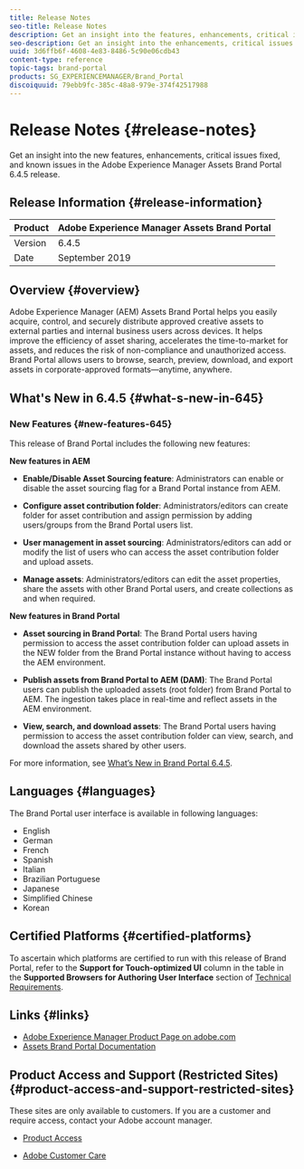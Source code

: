 ```yaml
---
title: Release Notes
seo-title: Release Notes
description: Get an insight into the features, enhancements, critical issues fixed, and known issues in the Adobe Experience Manager Assets Brand Portal 6.4.5release.
seo-description: Get an insight into the enhancements, critical issues fixed, and known issues in the Adobe Experience Manager Assets Brand Portal 6.4.5 release.
uuid: 3d6ffb6f-4608-4e83-8486-5c90e06cdb43
content-type: reference
topic-tags: brand-portal
products: SG_EXPERIENCEMANAGER/Brand_Portal
discoiquuid: 79ebb9fc-385c-48a8-979e-374f42517988
---
```


# Release Notes {#release-notes}

Get an insight into the new features, enhancements, critical issues fixed, and known issues in the Adobe Experience Manager Assets Brand Portal 6.4.5 release.

## Release Information {#release-information}

| Product |Adobe Experience Manager Assets Brand Portal |
|---|---|
| Version | 6.4.5|
| Date | September 2019 |

## Overview {#overview}

Adobe Experience Manager (AEM) Assets Brand Portal helps you easily acquire, control, and securely distribute approved creative assets to external parties and internal business users across devices. It helps improve the efficiency of asset sharing, accelerates the time-to-market for assets, and reduces the risk of non-compliance and unauthorized access. Brand Portal allows users to browse, search, preview, download, and export assets in corporate-approved formats—anytime, anywhere.

## What's New in 6.4.5 {#what-s-new-in-645}

### New Features {#new-features-645}

This release of Brand Portal includes the following new features:

**New features in AEM**

* **Enable/Disable Asset Sourcing feature**: Administrators can enable or disable the asset sourcing flag for a Brand Portal instance from AEM.

* **Configure asset contribution folder**: Administrators/editors can create folder for asset contribution and assign permission by adding users/groups from the Brand Portal users list.

* **User management in asset sourcing**: Administrators/editors can add or modify the list of users who can access the asset contribution folder and upload assets.

* **Manage assets**: Administrators/editors can edit the asset properties, share the assets with other Brand Portal users, and create collections as and when required.

**New features in Brand Portal**

* **Asset sourcing in Brand Portal**: The Brand Portal users having permission to access the asset contribution folder can upload assets in the NEW folder from the Brand Portal instance without having to access the AEM environment.

* **Publish assets from Brand Portal to AEM (DAM)**: The Brand Portal users can publish the uploaded assets (root folder) from Brand Portal to AEM. The ingestion takes place in real-time and reflect assets in the AEM environment.

* **View, search, and download assets**: The Brand Portal users having permission to access the asset contribution folder can view, search, and download the assets shared by other users.

For more information, see [What’s New in Brand Portal 6.4.5](whats-new.md).

## Languages {#languages}

The Brand Portal user interface is available in following languages:

* English
* German
* French
* Spanish
* Italian
* Brazilian Portuguese
* Japanese
* Simplified Chinese
* Korean

## Certified Platforms {#certified-platforms}

To ascertain which platforms are certified to run with this release of Brand Portal, refer to the **Support for Touch-optimized UI** column in the table in the **Supported Browsers for Authoring User Interface** section of [Technical Requirements](https://helpx.adobe.com/experience-manager/6-4/sites/deploying/using/technical-requirements.html).

## Links {#links}

* [Adobe Experience Manager Product Page on adobe.com](http://www.adobe.com/in/marketing-cloud/experience-manager.html)
* [Assets Brand Portal Documentation](https://helpx.adobe.com/experience-manager/brand-portal/user-guide.html)

## Product Access and Support (Restricted Sites) {#product-access-and-support-restricted-sites}

These sites are only available to customers. If you are a customer and require access, contact your Adobe account manager.

* [](https://daycare.day.com) [Product Access](https://login.marketing.adobe.com)

* [Adobe Customer Care](https://helpx.adobe.com/contact.html)
